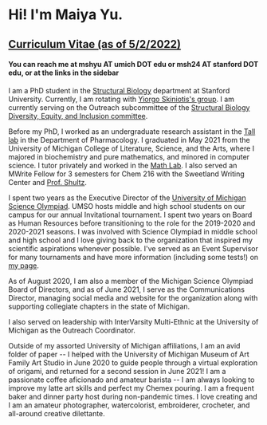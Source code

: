 # Hi! I'm Maiya Yu.

## [Curriculum Vitae (as of 5/2/2022)](/files/cv_maiya_yu.pdf)

#### You can reach me at mshyu AT umich DOT edu or msh24 AT stanford DOT edu, or at the links in the sidebar

I am a PhD student in the [Structural Biology](https://med.stanford.edu/structuralbio.html) department at Stanford University. Currently, I am rotating with [Yiorgo Skiniotis's group](https://med.stanford.edu/skiniotislab.html). I am currently serving on the Outreach subcommittee of the [Structural Biology Diversity, Equity, and Inclusion committee](https://med.stanford.edu/structuralbio/diversity-equity-and-inclusion.html).

Before my PhD, I worked as an undergraduate research assistant in the [Tall lab](https://sites.google.com/umich.edu/greg-tall-lab/home) in
 the Department of Pharmacology.
I graduated in May 2021 from the University of Michigan College of Literature, Science, and the Arts, where I majored in biochemistry and pure mathematics, and minored in computer science.
I tutor privately and worked in the [Math Lab](https://lsa.umich.edu/math/undergraduates/course-resources/math-lab.html).
I also served an MWrite Fellow for 3 semesters for Chem 216 with the Sweetland Writing Center and [Prof. Shultz](https://sites.lsa.umich.edu/shultz-lab/).

I spent two years as the Executive Director of the [University of Michigan Science Olympiad](https://umichscioly.org).
UMSO hosts middle and high school students on our campus for
our annual Invitational tournament.
I spent two years on Board as Human Resources before transitioning to the role for the 2019-2020 and 2020-2021 seasons.
I was involved with Science Olympiad in middle school and high school
and I love giving back to the organization that inspired my scientific aspirations whenever possible.
I've served as an Event Supervisor for many tournaments and have more information (including some tests!) on [my page](/miscellanea/science-olympiad).

As of August 2020, I am also a member of the Michigan Science Olympiad Board of
Directors, and as of June 2021, I serve as the Communications Director, managing social media and website for the organization along with supporting collegiate chapters in the state of Michigan.

I also served on leadership with InterVarsity Multi-Ethnic at the University of
 Michigan as the Outreach Coordinator.

 Outside of my assorted University of Michigan affiliations, I am an avid folder of paper -- I helped with the University of Michigan Museum of Art Family Art Studio in June 2020 to guide people through a virtual exploration of origami, and returned for a second session in June 2021!
I am a passionate coffee aficionado and amateur barista -- I am always looking to improve my latte art skills and perfect my Chemex pouring.
I am a frequent baker and dinner party host during non-pandemic
times.
I love creating and I am an amateur photographer, watercolorist, embroiderer, crocheter, and all-around creative dilettante.
